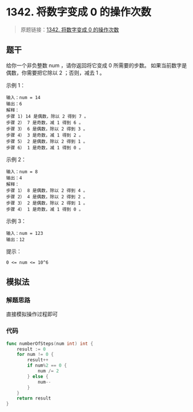 # 1342. 将数字变成 0 的操作次数
> 原题链接：[1342. 将数字变成 0 的操作次数](https://leetcode-cn.com/problems/number-of-steps-to-reduce-a-number-to-zero/)
## 题干
给你一个非负整数 num ，请你返回将它变成 0 所需要的步数。 如果当前数字是偶数，你需要把它除以 2 ；否则，减去 1 。

示例 1：
```
输入：num = 14
输出：6
解释：
步骤 1) 14 是偶数，除以 2 得到 7 。
步骤 2） 7 是奇数，减 1 得到 6 。
步骤 3） 6 是偶数，除以 2 得到 3 。
步骤 4） 3 是奇数，减 1 得到 2 。
步骤 5） 2 是偶数，除以 2 得到 1 。
步骤 6） 1 是奇数，减 1 得到 0 。
```
示例 2：
```
输入：num = 8
输出：4
解释：
步骤 1） 8 是偶数，除以 2 得到 4 。
步骤 2） 4 是偶数，除以 2 得到 2 。
步骤 3） 2 是偶数，除以 2 得到 1 。
步骤 4） 1 是奇数，减 1 得到 0 。
```
示例 3：
```
输入：num = 123
输出：12
```

提示：
```
0 <= num <= 10^6
```
## 模拟法
### 解题思路
直接模拟操作过程即可
### 代码
```go
func numberOfSteps(num int) int {
	result := 0
	for num != 0 {
		result++
		if num%2 == 0 {
			num /= 2
		} else {
			num--
		}
	}
	return result
}
```
